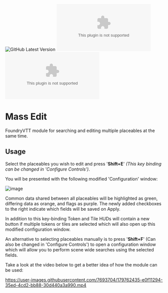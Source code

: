 ![GitHub Latest Version](https://img.shields.io/github/v/release/Aedif/multi-token-edit?sort=semver)
![GitHub Latest Release](https://img.shields.io/github/downloads/Aedif/multi-token-edit/latest/multi-token-edit.zip)
![GitHub All Releases](https://img.shields.io/github/downloads/Aedif/multi-token-edit/multi-token-edit.zip)

# Mass Edit

FoundryVTT module for searching and editing multiple placeables at the same time.

## Usage

Select the placeables you wish to edit and press '**Shift+E**' _(This key binding can be changed in 'Configure Controls')_.

You will be presented with the following modified 'Configuration' window:

![image](https://user-images.githubusercontent.com/7693704/179863478-b651523d-d669-4821-8dc4-cf17ca9c87eb.png)

Common data shared between all placeables will be highlighted as green, differing data as orange, and flags as purple. The newly added checkboxes to the right indicate which fields will be saved on Apply.

In addition to this key-binding Token and Tile HUDs will contain a new button if multiple tokens or tiles are selected which will also open up this modified configuration window.

An alternative to selecting placeables manually is to press '**Shift+F**' (Can also be changed in 'Configure Controls') to open a configuration window which will allow you to perform scene wide searches using the selected fields.

Take a look at the video below to get a better idea of how the module can be used:

https://user-images.githubusercontent.com/7693704/179762435-e0f11294-35ed-4cd2-bb88-30d440a3a990.mp4
